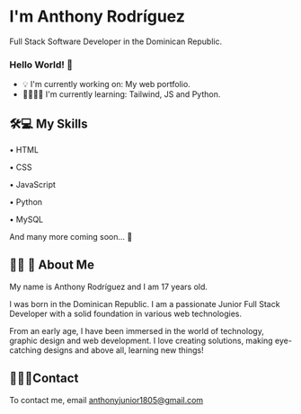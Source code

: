 
# I'm Anthony Rodríguez
Full Stack Software Developer in the Dominican Republic.

### Hello World! 👋

- 💡 I'm currently working on: My web portfolio.
- 🧠👨🏻‍💻 I'm currently learning: Tailwind, JS and Python.
  
## 🛠💻 My Skills
• HTML

• CSS

• JavaScript

• Python

• MySQL

And many more coming soon... 👀

## 👨‍💻 🚀 About Me
My name is Anthony Rodríguez and I am 17 years old.

I was born in the Dominican Republic. I am a passionate Junior Full Stack Developer with a solid foundation in various web technologies.

From an early age, I have been immersed in the world of technology, graphic design and web development. I love creating solutions, making eye-catching designs and above all, learning new things!

## ‍💼👨‍💼Contact 

To contact me, email anthonyjunior1805@gmail.com
